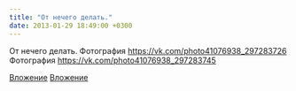 ```yaml
---
title: "От нечего делать."
date: 2013-01-29 18:49:00 +0300
---
```


От нечего делать.
Фотография
https://vk.com/photo41076938_297283726
Фотография
https://vk.com/photo41076938_297283745

[Вложение](https://vk.com/photo41076938_297283726)
[Вложение](https://vk.com/photo41076938_297283745)
